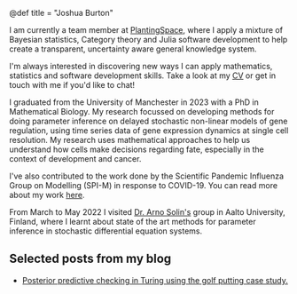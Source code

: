 @def title = "Joshua Burton"

I am currently a team member at [PlantingSpace](https://planting.space/), where I apply a mixture of Bayesian statistics, Category theory 
and Julia software development to help create a transparent, uncertainty aware general knowledge system.

I'm always interested in discovering new ways I can apply mathematics, statistics and software development skills. Take a look at my [CV](/joshua_burton_cv.pdf) or get in touch with me if you'd like to chat!

I graduated from the University of Manchester in 2023 with a PhD in Mathematical Biology. My research focussed on developing methods for doing parameter inference on delayed stochastic non-linear models of gene regulation, using time series data of gene expression dynamics at single cell resolution. My research uses mathematical approaches to help us understand how cells make decisions regarding fate, especially in the context of development and cancer.

I've also contributed to the work done by the Scientific Pandemic Influenza Group on Modelling (SPI-M) in response to COVID-19. You can read more about my work [here](/work).

From March to May 2022 I visited [Dr. Arno Solin's](https://users.aalto.fi/~asolin/group/) group in Aalto University, Finland, where I learnt about state of the art methods for parameter inference in stochastic differential equation systems.

## Selected posts from my blog

* [Posterior predictive checking in Turing using the golf putting case study.](blog/golf-putting-in-turing)
